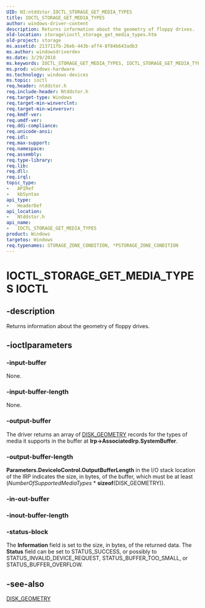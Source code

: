 ```yaml
---
UID: NI:ntddstor.IOCTL_STORAGE_GET_MEDIA_TYPES
title: IOCTL_STORAGE_GET_MEDIA_TYPES
author: windows-driver-content
description: Returns information about the geometry of floppy drives.
old-location: storage\ioctl_storage_get_media_types.htm
old-project: storage
ms.assetid: 213711fb-26eb-443b-aff4-8f84b643adb3
ms.author: windowsdriverdev
ms.date: 3/29/2018
ms.keywords: IOCTL_STORAGE_GET_MEDIA_TYPES, IOCTL_STORAGE_GET_MEDIA_TYPES control code [Storage Devices], k307_9e0698c0-04ff-48b5-ba02-903c59bf6f58.xml, ntddstor/IOCTL_STORAGE_GET_MEDIA_TYPES, storage.ioctl_storage_get_media_types
ms.prod: windows-hardware
ms.technology: windows-devices
ms.topic: ioctl
req.header: ntddstor.h
req.include-header: Ntddstor.h
req.target-type: Windows
req.target-min-winverclnt: 
req.target-min-winversvr: 
req.kmdf-ver: 
req.umdf-ver: 
req.ddi-compliance: 
req.unicode-ansi: 
req.idl: 
req.max-support: 
req.namespace: 
req.assembly: 
req.type-library: 
req.lib: 
req.dll: 
req.irql: 
topic_type:
-	APIRef
-	kbSyntax
api_type:
-	HeaderDef
api_location:
-	Ntddstor.h
api_name:
-	IOCTL_STORAGE_GET_MEDIA_TYPES
product: Windows
targetos: Windows
req.typenames: STORAGE_ZONE_CONDITION, *PSTORAGE_ZONE_CONDITION
---
```


# IOCTL_STORAGE_GET_MEDIA_TYPES IOCTL


## -description



Returns information about the geometry of floppy drives.




## -ioctlparameters




### -input-buffer

None.


### -input-buffer-length

None.


### -output-buffer

The driver returns an array of <a href="https://msdn.microsoft.com/library/windows/hardware/ff552613">DISK_GEOMETRY</a> records for the types of media it supports in the buffer at <b>Irp-&gt;AssociatedIrp.SystemBuffer</b>.


### -output-buffer-length

<b>Parameters.DeviceIoControl.OutputBufferLength</b> in the I/O stack location of the IRP indicates the size, in bytes, of the buffer, which must be at least (<i>NumberOfSupportedMediaTypes</i> * <b>sizeof</b>(DISK_GEOMETRY)).


### -in-out-buffer



<text></text>




### -inout-buffer-length



<text></text>




### -status-block

The <b>Information</b> field is set to the size, in bytes, of the returned data. The <b>Status</b> field can be set to STATUS_SUCCESS, or possibly to STATUS_INVALID_DEVICE_REQUEST, STATUS_BUFFER_TOO_SMALL, or STATUS_BUFFER_OVERFLOW.


## -see-also




<a href="https://msdn.microsoft.com/library/windows/hardware/ff552613">DISK_GEOMETRY</a>
 

 

